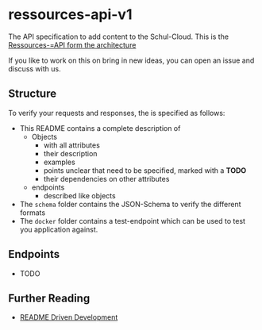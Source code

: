 # ressources-api-v1

The API specification to add content to the Schul-Cloud.
This is the [Ressources-=API form the architecture][arch]

If you like to work on this on bring in new ideas, you can open an issue and discuss with us.

## Structure

To verify your requests and responses, the is specified as follows:
- This README contains a complete description of
  - Objects 
    - with all attributes
    - their description
    - examples
    - points unclear that need to be specified, marked with a **TODO**
    - their dependencies on other attributes
  - endpoints
    - described like objects
- The `schema` folder contains the JSON-Schema to verify the different formats
- The `docker` folder contains a test-endpoint which can be used to test you application against.

## Endpoints

- TODO







## Further Reading
- [README Driven Development][rdd]

[rdd]: http://tom.preston-werner.com/2010/08/23/readme-driven-development.html
[arch]: https://schul-cloud.github.io/blog/2017-04-24/extensible-content-delivery#architecture